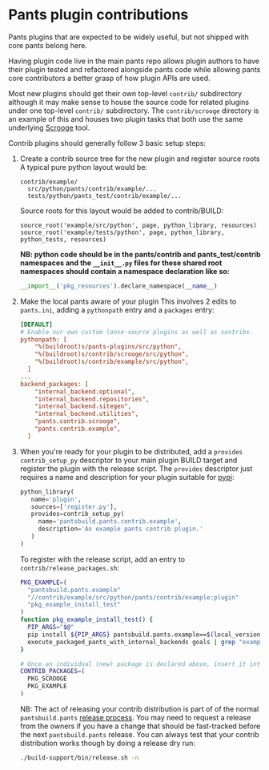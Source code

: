 Pants plugin contributions
==========================

Pants plugins that are expected to be widely useful, but not shipped with core pants belong here.

Having plugin code live in the main pants repo allows plugin authors to have their plugin tested
and refactored alongside pants code while allowing pants core contributors a better grasp of how
plugin APIs are used.

Most new plugins should get their own top-level `contrib/` subdirectory although it may make sense
to house the source code for related plugins under one top-level `contrib/` subdirectory.  The
`contrib/scrooge` directory is an example of this and houses two plugin tasks that both use the same
underlying [Scrooge](https://github.com/twitter/scrooge) tool.

Contrib plugins should generally follow 3 basic setup steps:

1. Create a contrib source tree for the new plugin and register source roots
   A typical pure python layout would be:
   ```
   contrib/example/
     src/python/pants/contrib/example/...
     tests/python/pants_test/contrib/example/...
   ```
   Source roots for this layout would be added to contrib/BUILD:
   ```
   source_root('example/src/python', page, python_library, resources)
   source_root('example/tests/python', page, python_library, python_tests, resources)
   ```
   **NB: python code should be in the pants/contrib and pants_test/contrib namespaces and the
   `__init__.py` files for these shared root namespaces should contain a namespace declaration
   like so:**
   ```python
   __import__('pkg_resources').declare_namespace(__name__)
   ```

2. Make the local pants aware of your plugin
   This involves 2 edits to `pants.ini`, adding a `pythonpath` entry and a `packages` entry:
   ```ini
   [DEFAULT]
   # Enable our own custom loose-source plugins as well as contribs.
   pythonpath: [
       "%(buildroot)s/pants-plugins/src/python",
       "%(buildroot)s/contrib/scrooge/src/python",
       "%(buildroot)s/contrib/example/src/python",
     ]
   ...
   backend_packages: [
       "internal_backend.optional",
       "internal_backend.repositories",
       "internal_backend.sitegen",
       "internal_backend.utilities",
       "pants.contrib.scrooge",
       "pants.contrib.example",
     ]
   ```

3. When you're ready for your plugin to be distributed, add a `provides` `contrib_setup_py`
   descriptor to your main plugin BUILD target and register the plugin with the release script.
   The `provides` descriptor just requires a name and description for your plugin suitable for
   [pypi](https://pypi.python.org/pypi):
   ```python
   python_library(
      name='plugin',
      sources=['register.py'],
      provides=contrib_setup_py(
        name='pantsbuild.pants.contrib.example',
        description='An example pants contrib plugin.'
      )
   )
   ```
   To register with the release script, add an entry to `contrib/release_packages.sh`:
   ```bash
   PKG_EXAMPLE=(
     "pantsbuild.pants.example"
     "//contrib/example/src/python/pants/contrib/example:plugin"
     "pkg_example_install_test"
   )
   function pkg_example_install_test() {
     PIP_ARGS="$@"
     pip install ${PIP_ARGS} pantsbuild.pants.example==$(local_version) && \
     execute_packaged_pants_with_internal_backends goals | grep "example-goal" &> /dev/null
   }

   # Once an individual (new) package is declared above, insert it into the array below)
   CONTRIB_PACKAGES=(
     PKG_SCROOGE
     PKG_EXAMPLE
   )
   ```
   NB: The act of releasing your contrib distribution is part of of the normal `pantsbuild.pants`
   [release process](https://pantsbuild.github.io/howto_contribute.html).  You may need to request
   a release from the owners if you have a change that should be fast-tracked before the next
   `pantsbuild.pants` release.  You can always test that your contrib distribution works though by
   doing a release dry run:
   ```bash
   ./build-support/bin/release.sh -n
   ```
